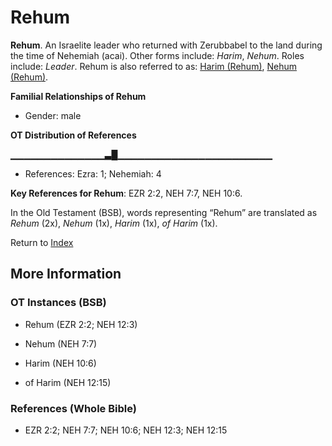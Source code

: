 # Rehum
**Rehum**. 
An Israelite leader who returned with Zerubbabel to the land during the time of Nehemiah (acai). 
Other forms include: 
*Harim*, *Nehum*. 
Roles include: 
_Leader_. 
Rehum is also referred to as: 
[Harim (Rehum)](Harim.5.md), [Nehum (Rehum)](Nehum.md). 




**Familial Relationships of Rehum**


* Gender: male


**OT Distribution of References**

▁▁▁▁▁▁▁▁▁▁▁▁▁▁▃█▁▁▁▁▁▁▁▁▁▁▁▁▁▁▁▁▁▁▁▁▁▁▁
* References: Ezra: 1; Nehemiah: 4



**Key References for Rehum**: 
EZR 2:2, NEH 7:7, NEH 10:6. 


In the Old Testament (BSB), words representing “Rehum” are translated as 
*Rehum* (2x), *Nehum* (1x), *Harim* (1x), *of Harim* (1x). 




Return to [Index](00-Index.md)

## More Information

### OT Instances (BSB)

* Rehum (EZR 2:2; NEH 12:3)

* Nehum (NEH 7:7)

* Harim (NEH 10:6)

* of Harim (NEH 12:15)



### References (Whole Bible)

* EZR 2:2; NEH 7:7; NEH 10:6; NEH 12:3; NEH 12:15



